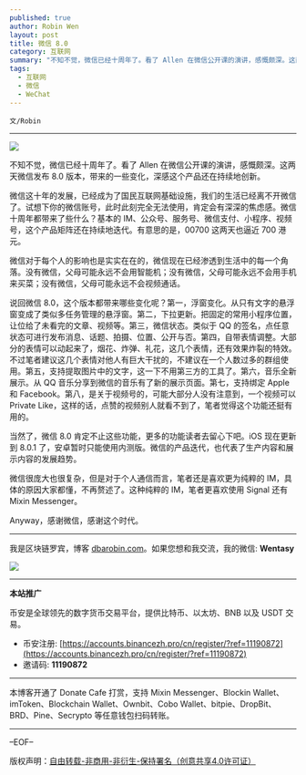 ```yaml
---
published: true
author: Robin Wen
layout: post
title: 微信 8.0
category: 互联网
summary: "不知不觉，微信已经十周年了。看了 Allen 在微信公开课的演讲，感慨颇深。这两天微信发布 8.0 版本，带来的一些变化，深感这个产品还在持续地创新。微信这十年的发展，已经成为了国民互联网基础设施，我们的生活已经离不开微信了。试想下你的微信账号，此时此刻完全无法使用，肯定会有深深的焦虑感。微信十周年都带来了些什么？基本的 IM、公众号、服务号、微信支付、小程序、视频号，这个产品矩阵还在持续地迭代。有意思的是，00700 这两天也逼近 700 港元。微信很庞大也很复杂，但是对于个人通信而言，笔者还是喜欢更为纯粹的 IM，具体的原因大家都懂，不再赘述了。这种纯粹的 IM，笔者更喜欢使用 Signal 还有 Mixin Messenger。Anyway，感谢微信，感谢这个时代。"
tags:
  - 互联网
  - 微信
  - WeChat
---
```


`文/Robin`

***

![](https://cdn.dbarobin.com/etp1faq.png)

不知不觉，微信已经十周年了。看了 Allen 在微信公开课的演讲，感慨颇深。这两天微信发布 8.0 版本，带来的一些变化，深感这个产品还在持续地创新。

微信这十年的发展，已经成为了国民互联网基础设施，我们的生活已经离不开微信了。试想下你的微信账号，此时此刻完全无法使用，肯定会有深深的焦虑感。微信十周年都带来了些什么？基本的 IM、公众号、服务号、微信支付、小程序、视频号，这个产品矩阵还在持续地迭代。有意思的是，00700 这两天也逼近 700 港元。

微信对于每个人的影响也是实实在在的，微信现在已经渗透到生活中的每一个角落。没有微信，父母可能永远不会用智能机；没有微信，父母可能永远不会用手机来买菜；没有微信，父母可能永远不会视频通话。

说回微信 8.0，这个版本都带来哪些变化呢？第一，浮窗变化。从只有文字的悬浮窗变成了类似多任务管理的悬浮窗。第二，下拉更新。把固定的常用小程序位置，让位给了未看完的文章、视频等。第三，微信状态。类似于 QQ 的签名，点任意状态可进行发布消息、话题、拍摄、位置、公开与否。第四，自带表情调整。大部分的表情可以动起来了，烟花、炸弹、礼花，这几个表情，还有效果炸裂的特效。不过笔者建议这几个表情对他人有巨大干扰的，不建议在一个人数过多的群组使用。第五，支持提取图片中的文字，这一下不用第三方的工具了。第六，音乐全新展示。从 QQ 音乐分享到微信的音乐有了新的展示页面。第七，支持绑定 Apple 和 Facebook。第八，是关于视频号的，可能大部分人没有注意到，一个视频可以 Private Like，这样的话，点赞的视频别人就看不到了，笔者觉得这个功能还挺有用的。

当然了，微信 8.0 肯定不止这些功能，更多的功能读者去留心下吧。iOS 现在更新到 8.0.1 了，安卓暂时只能使用内测版。微信的产品迭代，也代表了生产内容和展示内容的发展趋势。

微信很庞大也很复杂，但是对于个人通信而言，笔者还是喜欢更为纯粹的 IM，具体的原因大家都懂，不再赘述了。这种纯粹的 IM，笔者更喜欢使用 Signal 还有 Mixin Messenger。

Anyway，感谢微信，感谢这个时代。

***

我是区块链罗宾，博客 [dbarobin.com](https://dbarobin.com/)。如果您想和我交流，我的微信: **Wentasy**

![](https://cdn.dbarobin.com/v4yywe2.png)

***

**本站推广**

币安是全球领先的数字货币交易平台，提供比特币、以太坊、BNB 以及 USDT 交易。

* 币安注册: [https://accounts.binancezh.pro/cn/register/?ref=11190872](https://accounts.binancezh.pro/cn/register/?ref=11190872)
* 邀请码: **11190872**

***

本博客开通了 Donate Cafe 打赏，支持 Mixin Messenger、Blockin Wallet、imToken、Blockchain Wallet、Ownbit、Cobo Wallet、bitpie、DropBit、BRD、Pine、Secrypto 等任意钱包扫码转账。

<center>
    <div class="--donate-button"
         data-button-id="f8b9df0d-af9a-460d-8258-d3f435445075"
    ></div>
</center>

***

–EOF–

版权声明：[自由转载-非商用-非衍生-保持署名（创意共享4.0许可证）](http://creativecommons.org/licenses/by-nc-nd/4.0/deed.zh)